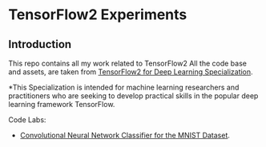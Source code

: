 # TensorFlow2 Experiments

## Introduction

This repo contains all my work related to TensorFlow2 All the code base and assets, are taken from [TensorFlow2 for Deep Learning Specialization](https://www.coursera.org/specializations/tensorflow2-deeplearning).

*This Specialization is intended for machine learning researchers and practitioners who are seeking to develop practical skills in the popular deep learning framework TensorFlow. 

 Code Labs:
  + [Convolutional Neural Network Classifier  for the MNIST Dataset](https://github.com/eduardotoledoZero/tensorflow2_experiments).